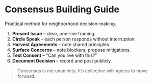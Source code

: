 # Consensus Building Guide
Practical method for neighborhood decision-making.

1. **Present Issue** – clear, one-line framing.
2. **Circle Speak** – each person responds without interruption.
3. **Harvest Agreements** – note shared principles.
4. **Surface Concerns** – note blockers, propose mitigations.
5. **Test Consent** – “Can you live with this?”
6. **Document Decision** – record and post publicly.

> Consensus is not unanimity. It’s collective willingness to move forward.
